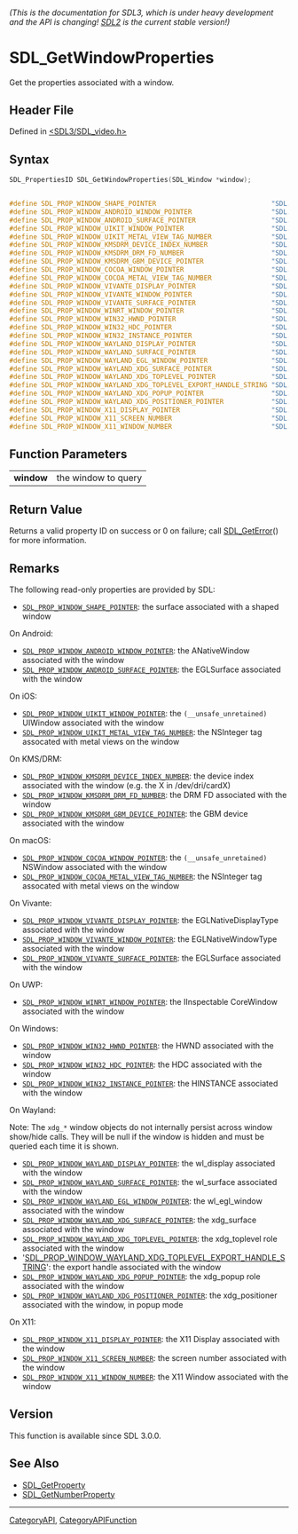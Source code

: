 ###### (This is the documentation for SDL3, which is under heavy development and the API is changing! [SDL2](https://wiki.libsdl.org/SDL2/) is the current stable version!)
# SDL_GetWindowProperties

Get the properties associated with a window.

## Header File

Defined in [<SDL3/SDL_video.h>](https://github.com/libsdl-org/SDL/blob/main/include/SDL3/SDL_video.h)

## Syntax

```c
SDL_PropertiesID SDL_GetWindowProperties(SDL_Window *window);


#define SDL_PROP_WINDOW_SHAPE_POINTER                             "SDL.window.shape"
#define SDL_PROP_WINDOW_ANDROID_WINDOW_POINTER                    "SDL.window.android.window"
#define SDL_PROP_WINDOW_ANDROID_SURFACE_POINTER                   "SDL.window.android.surface"
#define SDL_PROP_WINDOW_UIKIT_WINDOW_POINTER                      "SDL.window.uikit.window"
#define SDL_PROP_WINDOW_UIKIT_METAL_VIEW_TAG_NUMBER               "SDL.window.uikit.metal_view_tag"
#define SDL_PROP_WINDOW_KMSDRM_DEVICE_INDEX_NUMBER                "SDL.window.kmsdrm.dev_index"
#define SDL_PROP_WINDOW_KMSDRM_DRM_FD_NUMBER                      "SDL.window.kmsdrm.drm_fd"
#define SDL_PROP_WINDOW_KMSDRM_GBM_DEVICE_POINTER                 "SDL.window.kmsdrm.gbm_dev"
#define SDL_PROP_WINDOW_COCOA_WINDOW_POINTER                      "SDL.window.cocoa.window"
#define SDL_PROP_WINDOW_COCOA_METAL_VIEW_TAG_NUMBER               "SDL.window.cocoa.metal_view_tag"
#define SDL_PROP_WINDOW_VIVANTE_DISPLAY_POINTER                   "SDL.window.vivante.display"
#define SDL_PROP_WINDOW_VIVANTE_WINDOW_POINTER                    "SDL.window.vivante.window"
#define SDL_PROP_WINDOW_VIVANTE_SURFACE_POINTER                   "SDL.window.vivante.surface"
#define SDL_PROP_WINDOW_WINRT_WINDOW_POINTER                      "SDL.window.winrt.window"
#define SDL_PROP_WINDOW_WIN32_HWND_POINTER                        "SDL.window.win32.hwnd"
#define SDL_PROP_WINDOW_WIN32_HDC_POINTER                         "SDL.window.win32.hdc"
#define SDL_PROP_WINDOW_WIN32_INSTANCE_POINTER                    "SDL.window.win32.instance"
#define SDL_PROP_WINDOW_WAYLAND_DISPLAY_POINTER                   "SDL.window.wayland.display"
#define SDL_PROP_WINDOW_WAYLAND_SURFACE_POINTER                   "SDL.window.wayland.surface"
#define SDL_PROP_WINDOW_WAYLAND_EGL_WINDOW_POINTER                "SDL.window.wayland.egl_window"
#define SDL_PROP_WINDOW_WAYLAND_XDG_SURFACE_POINTER               "SDL.window.wayland.xdg_surface"
#define SDL_PROP_WINDOW_WAYLAND_XDG_TOPLEVEL_POINTER              "SDL.window.wayland.xdg_toplevel"
#define SDL_PROP_WINDOW_WAYLAND_XDG_TOPLEVEL_EXPORT_HANDLE_STRING "SDL.window.wayland.xdg_toplevel_export_handle"
#define SDL_PROP_WINDOW_WAYLAND_XDG_POPUP_POINTER                 "SDL.window.wayland.xdg_popup"
#define SDL_PROP_WINDOW_WAYLAND_XDG_POSITIONER_POINTER            "SDL.window.wayland.xdg_positioner"
#define SDL_PROP_WINDOW_X11_DISPLAY_POINTER                       "SDL.window.x11.display"
#define SDL_PROP_WINDOW_X11_SCREEN_NUMBER                         "SDL.window.x11.screen"
#define SDL_PROP_WINDOW_X11_WINDOW_NUMBER                         "SDL.window.x11.window"
```

## Function Parameters

|                |                     |
| -------------- | ------------------- |
| **window**     | the window to query |

## Return Value

Returns a valid property ID on success or 0 on failure; call
[SDL_GetError](SDL_GetError)() for more information.

## Remarks

The following read-only properties are provided by SDL:

- [`SDL_PROP_WINDOW_SHAPE_POINTER`](SDL_PROP_WINDOW_SHAPE_POINTER): the
  surface associated with a shaped window

On Android:

- [`SDL_PROP_WINDOW_ANDROID_WINDOW_POINTER`](SDL_PROP_WINDOW_ANDROID_WINDOW_POINTER):
  the ANativeWindow associated with the window
- [`SDL_PROP_WINDOW_ANDROID_SURFACE_POINTER`](SDL_PROP_WINDOW_ANDROID_SURFACE_POINTER):
  the EGLSurface associated with the window

On iOS:

- [`SDL_PROP_WINDOW_UIKIT_WINDOW_POINTER`](SDL_PROP_WINDOW_UIKIT_WINDOW_POINTER):
  the `(__unsafe_unretained)` UIWindow associated with the window
- [`SDL_PROP_WINDOW_UIKIT_METAL_VIEW_TAG_NUMBER`](SDL_PROP_WINDOW_UIKIT_METAL_VIEW_TAG_NUMBER):
  the NSInteger tag assocated with metal views on the window

On KMS/DRM:

- [`SDL_PROP_WINDOW_KMSDRM_DEVICE_INDEX_NUMBER`](SDL_PROP_WINDOW_KMSDRM_DEVICE_INDEX_NUMBER):
  the device index associated with the window (e.g. the X in
  /dev/dri/cardX)
- [`SDL_PROP_WINDOW_KMSDRM_DRM_FD_NUMBER`](SDL_PROP_WINDOW_KMSDRM_DRM_FD_NUMBER):
  the DRM FD associated with the window
- [`SDL_PROP_WINDOW_KMSDRM_GBM_DEVICE_POINTER`](SDL_PROP_WINDOW_KMSDRM_GBM_DEVICE_POINTER):
  the GBM device associated with the window

On macOS:

- [`SDL_PROP_WINDOW_COCOA_WINDOW_POINTER`](SDL_PROP_WINDOW_COCOA_WINDOW_POINTER):
  the `(__unsafe_unretained)` NSWindow associated with the window
- [`SDL_PROP_WINDOW_COCOA_METAL_VIEW_TAG_NUMBER`](SDL_PROP_WINDOW_COCOA_METAL_VIEW_TAG_NUMBER):
  the NSInteger tag assocated with metal views on the window

On Vivante:

- [`SDL_PROP_WINDOW_VIVANTE_DISPLAY_POINTER`](SDL_PROP_WINDOW_VIVANTE_DISPLAY_POINTER):
  the EGLNativeDisplayType associated with the window
- [`SDL_PROP_WINDOW_VIVANTE_WINDOW_POINTER`](SDL_PROP_WINDOW_VIVANTE_WINDOW_POINTER):
  the EGLNativeWindowType associated with the window
- [`SDL_PROP_WINDOW_VIVANTE_SURFACE_POINTER`](SDL_PROP_WINDOW_VIVANTE_SURFACE_POINTER):
  the EGLSurface associated with the window

On UWP:

- [`SDL_PROP_WINDOW_WINRT_WINDOW_POINTER`](SDL_PROP_WINDOW_WINRT_WINDOW_POINTER):
  the IInspectable CoreWindow associated with the window

On Windows:

- [`SDL_PROP_WINDOW_WIN32_HWND_POINTER`](SDL_PROP_WINDOW_WIN32_HWND_POINTER):
  the HWND associated with the window
- [`SDL_PROP_WINDOW_WIN32_HDC_POINTER`](SDL_PROP_WINDOW_WIN32_HDC_POINTER):
  the HDC associated with the window
- [`SDL_PROP_WINDOW_WIN32_INSTANCE_POINTER`](SDL_PROP_WINDOW_WIN32_INSTANCE_POINTER):
  the HINSTANCE associated with the window

On Wayland:

Note: The `xdg_*` window objects do not internally persist across window
show/hide calls. They will be null if the window is hidden and must be
queried each time it is shown.

- [`SDL_PROP_WINDOW_WAYLAND_DISPLAY_POINTER`](SDL_PROP_WINDOW_WAYLAND_DISPLAY_POINTER):
  the wl_display associated with the window
- [`SDL_PROP_WINDOW_WAYLAND_SURFACE_POINTER`](SDL_PROP_WINDOW_WAYLAND_SURFACE_POINTER):
  the wl_surface associated with the window
- [`SDL_PROP_WINDOW_WAYLAND_EGL_WINDOW_POINTER`](SDL_PROP_WINDOW_WAYLAND_EGL_WINDOW_POINTER):
  the wl_egl_window associated with the window
- [`SDL_PROP_WINDOW_WAYLAND_XDG_SURFACE_POINTER`](SDL_PROP_WINDOW_WAYLAND_XDG_SURFACE_POINTER):
  the xdg_surface associated with the window
- [`SDL_PROP_WINDOW_WAYLAND_XDG_TOPLEVEL_POINTER`](SDL_PROP_WINDOW_WAYLAND_XDG_TOPLEVEL_POINTER):
  the xdg_toplevel role associated with the window
- '[SDL_PROP_WINDOW_WAYLAND_XDG_TOPLEVEL_EXPORT_HANDLE_STRING](SDL_PROP_WINDOW_WAYLAND_XDG_TOPLEVEL_EXPORT_HANDLE_STRING)':
  the export handle associated with the window
- [`SDL_PROP_WINDOW_WAYLAND_XDG_POPUP_POINTER`](SDL_PROP_WINDOW_WAYLAND_XDG_POPUP_POINTER):
  the xdg_popup role associated with the window
- [`SDL_PROP_WINDOW_WAYLAND_XDG_POSITIONER_POINTER`](SDL_PROP_WINDOW_WAYLAND_XDG_POSITIONER_POINTER):
  the xdg_positioner associated with the window, in popup mode

On X11:

- [`SDL_PROP_WINDOW_X11_DISPLAY_POINTER`](SDL_PROP_WINDOW_X11_DISPLAY_POINTER):
  the X11 Display associated with the window
- [`SDL_PROP_WINDOW_X11_SCREEN_NUMBER`](SDL_PROP_WINDOW_X11_SCREEN_NUMBER):
  the screen number associated with the window
- [`SDL_PROP_WINDOW_X11_WINDOW_NUMBER`](SDL_PROP_WINDOW_X11_WINDOW_NUMBER):
  the X11 Window associated with the window

## Version

This function is available since SDL 3.0.0.

## See Also

* [SDL_GetProperty](SDL_GetProperty)
* [SDL_GetNumberProperty](SDL_GetNumberProperty)

----
[CategoryAPI](CategoryAPI), [CategoryAPIFunction](CategoryAPIFunction)

